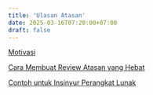 ```yaml
---
title: 'Ulasan Atasan'
date: 2025-03-16T07:20:00+07:00
draft: false
---
```


[Motivasi](./motivasi/)

[Cara Membuat Review Atasan yang Hebat](./cara-membuat-review-atasan-yang-hebat/)

[Contoh untuk Insinyur Perangkat Lunak](./contoh-untuk-insinyur-perangkat-lunak/)
